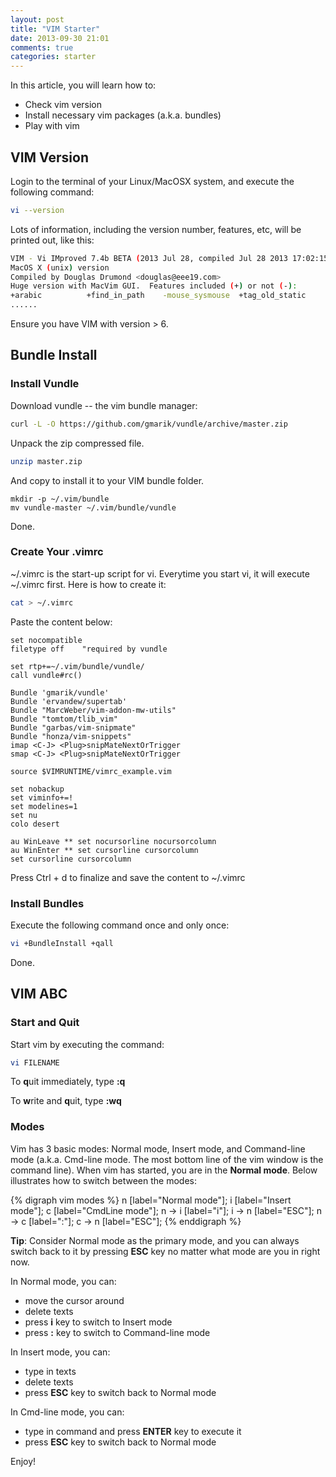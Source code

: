```yaml
---
layout: post
title: "VIM Starter"
date: 2013-09-30 21:01
comments: true
categories: starter
---
```


In this article, you will learn how to:

* Check vim version
* Install necessary vim packages (a.k.a. bundles)
* Play with vim

## VIM Version

Login to the terminal of your Linux/MacOSX system, and execute the following command:

``` bash
vi --version
```

Lots of information, including the version number, features, etc, will be printed out, like this:

``` bash
VIM - Vi IMproved 7.4b BETA (2013 Jul 28, compiled Jul 28 2013 17:02:15)
MacOS X (unix) version
Compiled by Douglas Drumond <douglas@eee19.com>
Huge version with MacVim GUI.  Features included (+) or not (-):
+arabic          +find_in_path    -mouse_sysmouse  +tag_old_static
......
```

Ensure you have VIM with version > 6.

## Bundle Install

### Install Vundle

Download vundle -- the vim bundle manager:

``` bash
curl -L -O https://github.com/gmarik/vundle/archive/master.zip
```

Unpack the zip compressed file.

``` bash
unzip master.zip
```

And copy to install it to your VIM bundle folder.

```
mkdir -p ~/.vim/bundle
mv vundle-master ~/.vim/bundle/vundle
```

Done.

### Create Your .vimrc

~/.vimrc is the start-up script for vi. Everytime you start vi, it will execute ~/.vimrc first. Here is how to create it:

``` bash
cat > ~/.vimrc
```

Paste the content below:

``` vim
set nocompatible
filetype off	"required by vundle

set rtp+=~/.vim/bundle/vundle/
call vundle#rc()

Bundle 'gmarik/vundle'
Bundle 'ervandew/supertab'
Bundle "MarcWeber/vim-addon-mw-utils"
Bundle "tomtom/tlib_vim"
Bundle "garbas/vim-snipmate"
Bundle "honza/vim-snippets"
imap <C-J> <Plug>snipMateNextOrTrigger
smap <C-J> <Plug>snipMateNextOrTrigger

source $VIMRUNTIME/vimrc_example.vim

set nobackup
set viminfo+=!
set modelines=1
set nu
colo desert

au WinLeave ** set nocursorline nocursorcolumn
au WinEnter ** set cursorline cursorcolumn
set cursorline cursorcolumn
```

Press Ctrl + d to finalize and save the content to ~/.vimrc

### Install Bundles

Execute the following command once and only once:

``` bash
vi +BundleInstall +qall
```

Done.

## VIM ABC

### Start and Quit

Start vim by executing the command:

``` bash
vi FILENAME
```

To **q**uit immediately, type **:q**

To **w**rite and **q**uit, type **:wq**

### Modes

Vim has 3 basic modes: Normal mode, Insert mode, and Command-line mode (a.k.a. Cmd-line mode. The most bottom line of the vim window is the command line). When vim has started, you are in the **Normal mode**. Below illustrates how to switch between the modes:

{% digraph vim modes %}
n [label="Normal mode"];
i [label="Insert mode"];
c [label="CmdLine mode"];
n -> i [label="i"];
i -> n [label="ESC"];
n -> c [label=":"];
c -> n [label="ESC"];
{% enddigraph %}

**Tip**: Consider Normal mode as the primary mode, and you can always switch back to it by pressing **ESC** key no matter what mode are you in right now.

In Normal mode, you can:

* move the cursor around
* delete texts
* press **i** key to switch to Insert mode
* press **:** key to switch to Command-line mode

In Insert mode, you can:

* type in texts
* delete texts
* press **ESC** key to switch back to Normal mode

In Cmd-line mode, you can:

* type in command and press **ENTER** key to execute it
* press **ESC** key to switch back to Normal mode

Enjoy!
